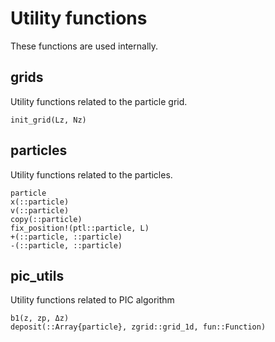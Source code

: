 # Utility functions
These functions are used internally.


## grids
Utility functions related to the particle grid.

```@docs
init_grid(Lz, Nz)
```

## particles
Utility functions related to the particles.


```@docs
particle
x(::particle)
v(::particle)
copy(::particle)
fix_position!(ptl::particle, L)
+(::particle, ::particle)
-(::particle, ::particle)
```

## pic_utils
Utility functions related to PIC algorithm
```@docs
b1(z, zp, Δz)
deposit(::Array{particle}, zgrid::grid_1d, fun::Function)
```
##
